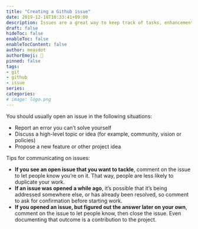 ```yaml
---
title: "Creating a Github issue"
date: 2019-12-18T10:33:41+09:00
description: Issues are a great way to keep track of tasks, enhancements, and bugs for our projects. They’re kind of like messages that can be shared and discussed with the rest of the team.
draft: false
hideToc: false
enableToc: false
enableTocContent: false
author: measdot
authorEmoji: 🎅
pinned: false
tags:
- git
- github
- issue
series:
categories:
# image: logo.png
---
```


You should usually open an issue in the following situations:

- Report an error you can’t solve yourself
- Discuss a high-level topic or idea (for example, community, vision or policies)
- Propose a new feature or other project idea

Tips for communicating on issues:

- **If you see an open issue that you want to tackle**, comment on the issue to let people know you’re on it. That way, people are less likely to duplicate your work.
- **If an issue was opened a while ago**, it’s possible that it’s being addressed somewhere else, or has already been resolved, so comment to ask for confirmation before starting work.
- **If you opened an issue, but figured out the answer later on your own**, comment on the issue to let people know, then close the issue. Even documenting that outcome is a contribution to the project.
